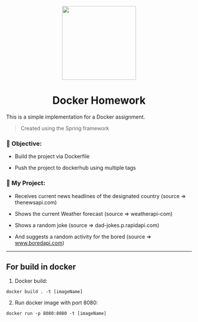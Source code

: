 <div align= center> <img height=200 src="https://user-images.githubusercontent.com/88893818/211281215-56817687-f538-4a8f-8c72-0150b858959a.png"/>
<h1>Docker Homework</h1>
</div>

This is a simple implementation for a Docker assignment.

> Created using the Spring framework

### :telescope: Objective:

- Build the project via Dockerfile

- Push the project to dockerhub using multiple tags

### :eyes: My Project:

- Receives current news headlines of the designated country (source => thenewsapi.com)

- Shows the current Weather forecast (source => weatherapi-com)

- Shows a random joke (source => dad-jokes.p.rapidapi.com)

- And suggests a random activity for the bored (source => www.boredapi.com)

---
## For build in docker

1. Docker build:

  ``docker build . -t [imageName]``

2. Run docker image with port 8080:

  ``docker run -p 8080:8080 -t [imageName]``
